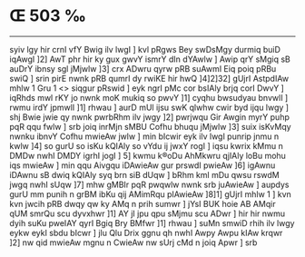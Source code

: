 # Œ 503 ‰
---
syiv lgy hir crnI vfY Bwig ilv lwgI ] kvl pRgws Bey swDsMgy durmiq
buiD iqAwgI ]2] AwT phr hir ky gux gwvY ismrY dIn dYAwlw ] Awip
qrY sMgiq sB auDrY ibnsy sgl jMjwlw ]3] crx ADwru qyrw pRB suAwmI
Eiq poiq pRBu swiQ ] srin pirE nwnk pRB qumrI dy rwiKE hir hwQ
]4]2]32]
gUjrI AstpdIAw mhlw 1 Gru 1
<> siqgur pRswid ]
eyk ngrI pMc cor bsIAly brjq corI DwvY ] iqRhds mwl rKY jo nwnk
moK mukiq so pwvY ]1] cyqhu bwsudyau bnvwlI ] rwmu irdY jpmwlI ]1]
rhwau ] aurD mUl ijsu swK qlwhw cwir byd ijqu lwgy ] shj Bwie jwie
qy nwnk pwrbRhm ilv jwgy ]2] pwrjwqu Gir Awgin myrY puhp pqR qqu
fwlw ] srb joiq inrMjn sMBU Cofhu bhuqu jMjwlw ]3] suix isKvMqy nwnku
ibnvY Cofhu mwieAw jwlw ] min bIcwir eyk ilv lwgI punrip jnmu n
kwlw ]4] so gurU so isKu kQIAly so vYdu ij jwxY rogI ] iqsu kwrix kMmu n
DMDw nwhI DMDY igrhI jogI ] 5] kwmu k®oDu AhMkwru qjIAly loBu mohu iqs
mwieAw ] min qqu Aivgqu iDAwieAw gur prswdI pwieAw ]6] igAwnu
iDAwnu sB dwiq kQIAly syq brn siB dUqw ] bRhm kml mDu qwsu rswdM
jwgq nwhI sUqw ]7] mhw gMBIr pqR pwqwlw nwnk srb juAwieAw ]
aupdys gurU mm punih n grBM ibKu qij AMimRqu pIAwieAw ]8]1] gUjrI
mhlw 1 ] kvn kvn jwcih pRB dwqy qw ky AMq n prih sumwr ] jYsI BUK
hoie AB AMqir qUM smrQu scu dyvxhwr ]1] AY jI jpu qpu sMjmu scu ADwr
] hir hir nwmu dyih suKu pweIAY qyrI Bgiq Bry BMfwr ]1] rhwau ] suMn
smwiD rhih ilv lwgy eykw eykI sbdu bIcwr ] jlu Qlu Drix ggnu qh
nwhI Awpy Awpu kIAw krqwr ]2] nw qid mwieAw mgnu n CwieAw nw
sUrj cMd n joiq Apwr ] srb
####
